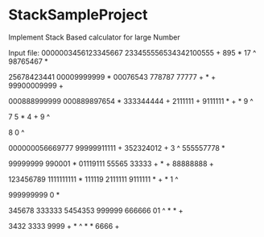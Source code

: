 # StackSampleProject
Implement Stack Based calculator for large Number

Input file:
0000003456123345667 233455556534342100555 + 895 * 17 ^ 98765467 *

25678423441 00009999999 * 00076543 778787 77777 + * + 99900009999 +

000888999999 000889897654 * 333344444 + 2111111 + 9111111 * + * 9 ^

7 5 * 4 + 9 ^

8 0 ^

000000056669777 99999911111 + 352324012 + 3 ^ 555557778 *

99999999 990001 * 01119111 55565 33333 + * +  88888888 +

123456789 1111111111 * 111119 2111111 9111111 * + * 1 ^

999999999 0 *

345678 333333 5454353 999999 666666 01 ^ * * +

3432 3333 9999 + * ^ * * 6666 +
